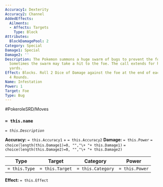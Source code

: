 ```yaml
---
Accuracy1: Dexterity
Accuracy2: Channel
AddedEffects:
  Ailments:
  - Affects: Targets
    Type: Block
Attributes:
  BlockDamagePool: 2
Category: Special
Damage1: Special
Damage2: ''
Description: The Pokemon summons a huge swarm of bugs to prevent the foe from escaping.
  Sometimes the swarm may take a hit to the foe. The call extends for hundreds of
  yards.
Effect: Blocks. Roll 2 Dice of Damage against the foe at the end of each Round. Lasts
  4 Rounds.
Name: Infestation
Power: 1
Target: Foe
Type: Bug
---
```


#PokeroleSRD/Moves

### `= this.name` 
*`= this.Description`*

**Accuracy:** `= this.Accuracy1` + `= this.Accuracy2`
**Damage:** `= this.Power` `= choice(length(this.Damage1)=0, "","\+ "+ this.Damage1)` `= choice(length(this.Damage2)=0, "","\+ "+ this.Damage2)`

| Type          | Target          | Category          | Power          |
| ------------- | --------------- | ----------------  | -------------- |
| `= this.Type` | `= this.Target` | `= this.Category` | `= this.Power` | 

**Effect:** `= this.Effect`